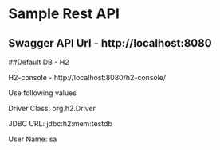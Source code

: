 # Sample Rest API

## Swagger API Url - http://localhost:8080

##Default DB - H2

H2-console - http://localhost:8080/h2-console/
  
Use following values 

Driver Class: org.h2.Driver

JDBC URL: jdbc:h2:mem:testdb

User Name: sa


